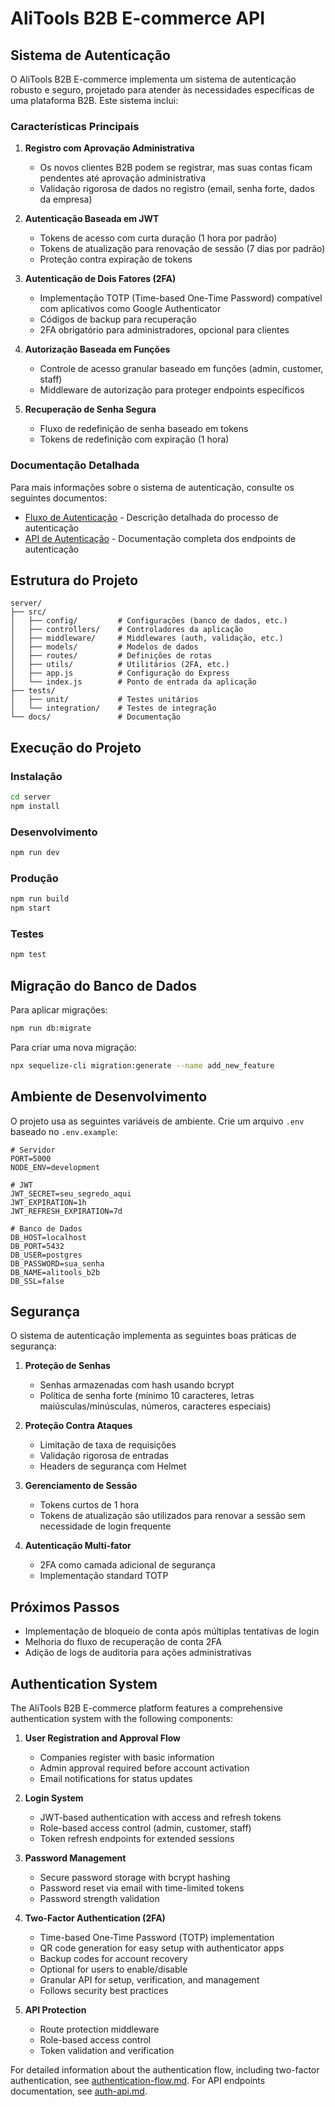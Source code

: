 # AliTools B2B E-commerce API

## Sistema de Autenticação

O AliTools B2B E-commerce implementa um sistema de autenticação robusto e seguro, projetado para atender às necessidades específicas de uma plataforma B2B. Este sistema inclui:

### Características Principais

1. **Registro com Aprovação Administrativa**
   - Os novos clientes B2B podem se registrar, mas suas contas ficam pendentes até aprovação administrativa
   - Validação rigorosa de dados no registro (email, senha forte, dados da empresa)

2. **Autenticação Baseada em JWT**
   - Tokens de acesso com curta duração (1 hora por padrão)
   - Tokens de atualização para renovação de sessão (7 dias por padrão)
   - Proteção contra expiração de tokens

3. **Autenticação de Dois Fatores (2FA)**
   - Implementação TOTP (Time-based One-Time Password) compatível com aplicativos como Google Authenticator
   - Códigos de backup para recuperação
   - 2FA obrigatório para administradores, opcional para clientes

4. **Autorização Baseada em Funções**
   - Controle de acesso granular baseado em funções (admin, customer, staff)
   - Middleware de autorização para proteger endpoints específicos

5. **Recuperação de Senha Segura**
   - Fluxo de redefinição de senha baseado em tokens
   - Tokens de redefinição com expiração (1 hora)

### Documentação Detalhada

Para mais informações sobre o sistema de autenticação, consulte os seguintes documentos:

- [Fluxo de Autenticação](authentication-flow.md) - Descrição detalhada do processo de autenticação
- [API de Autenticação](auth-api.md) - Documentação completa dos endpoints de autenticação

## Estrutura do Projeto

```
server/
├── src/
│   ├── config/         # Configurações (banco de dados, etc.)
│   ├── controllers/    # Controladores da aplicação
│   ├── middleware/     # Middlewares (auth, validação, etc.)
│   ├── models/         # Modelos de dados
│   ├── routes/         # Definições de rotas
│   ├── utils/          # Utilitários (2FA, etc.)
│   ├── app.js          # Configuração do Express
│   └── index.js        # Ponto de entrada da aplicação
├── tests/
│   ├── unit/           # Testes unitários
│   └── integration/    # Testes de integração
└── docs/               # Documentação
```

## Execução do Projeto

### Instalação

```bash
cd server
npm install
```

### Desenvolvimento

```bash
npm run dev
```

### Produção

```bash
npm run build
npm start
```

### Testes

```bash
npm test
```

## Migração do Banco de Dados

Para aplicar migrações:

```bash
npm run db:migrate
```

Para criar uma nova migração:

```bash
npx sequelize-cli migration:generate --name add_new_feature
```

## Ambiente de Desenvolvimento

O projeto usa as seguintes variáveis de ambiente. Crie um arquivo `.env` baseado no `.env.example`:

```
# Servidor
PORT=5000
NODE_ENV=development

# JWT
JWT_SECRET=seu_segredo_aqui
JWT_EXPIRATION=1h
JWT_REFRESH_EXPIRATION=7d

# Banco de Dados
DB_HOST=localhost
DB_PORT=5432
DB_USER=postgres
DB_PASSWORD=sua_senha
DB_NAME=alitools_b2b
DB_SSL=false
```

## Segurança

O sistema de autenticação implementa as seguintes boas práticas de segurança:

1. **Proteção de Senhas**
   - Senhas armazenadas com hash usando bcrypt
   - Política de senha forte (mínimo 10 caracteres, letras maiúsculas/minúsculas, números, caracteres especiais)

2. **Proteção Contra Ataques**
   - Limitação de taxa de requisições
   - Validação rigorosa de entradas
   - Headers de segurança com Helmet

3. **Gerenciamento de Sessão**
   - Tokens curtos de 1 hora
   - Tokens de atualização são utilizados para renovar a sessão sem necessidade de login frequente

4. **Autenticação Multi-fator**
   - 2FA como camada adicional de segurança
   - Implementação standard TOTP

## Próximos Passos

- Implementação de bloqueio de conta após múltiplas tentativas de login
- Melhoria do fluxo de recuperação de conta 2FA
- Adição de logs de auditoria para ações administrativas 

## Authentication System

The AliTools B2B E-commerce platform features a comprehensive authentication system with the following components:

1. **User Registration and Approval Flow**
   - Companies register with basic information
   - Admin approval required before account activation
   - Email notifications for status updates

2. **Login System**
   - JWT-based authentication with access and refresh tokens
   - Role-based access control (admin, customer, staff)
   - Token refresh endpoints for extended sessions

3. **Password Management**
   - Secure password storage with bcrypt hashing
   - Password reset via email with time-limited tokens
   - Password strength validation

4. **Two-Factor Authentication (2FA)**
   - Time-based One-Time Password (TOTP) implementation
   - QR code generation for easy setup with authenticator apps
   - Backup codes for account recovery
   - Optional for users to enable/disable
   - Granular API for setup, verification, and management
   - Follows security best practices

5. **API Protection**
   - Route protection middleware
   - Role-based access control
   - Token validation and verification

For detailed information about the authentication flow, including two-factor authentication, see [authentication-flow.md](authentication-flow.md).
For API endpoints documentation, see [auth-api.md](auth-api.md). 